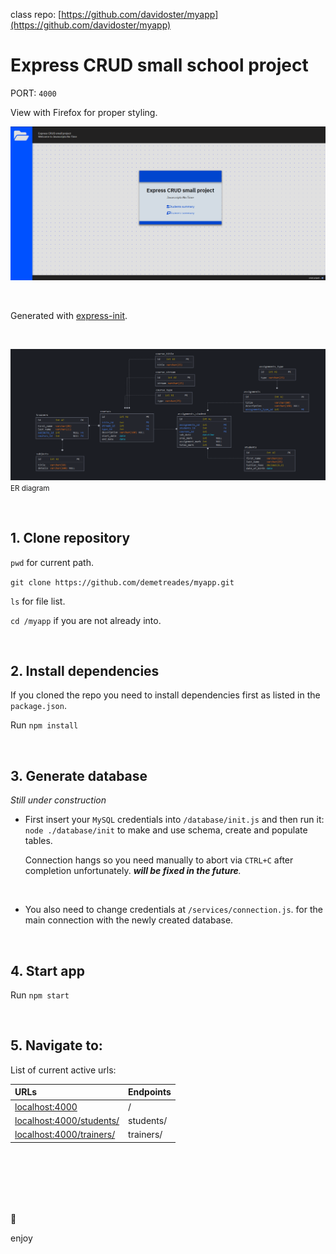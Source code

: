 class repo: [https://github.com/davidoster/myapp](https://github.com/davidoster/myapp)
# Express CRUD small school project

PORT: `4000`

View with Firefox for proper styling.

![sample](./public/img/sample.png)

<br>


Generated with [express-init](https://github.com/demetreades/express-init).

<br>

![diagram](./public/img/diagram.png)
<small>ER diagram</small>

<br>

## 1. Clone repository

`pwd` for current path.

`git clone https://github.com/demetreades/myapp.git`

`ls` for file list.

`cd /myapp` if you are not already into.

<br>

## 2. Install dependencies

If you cloned the repo you need to install dependencies first as listed in the `package.json`. 

Run `npm install`

<br>

## 3. Generate database

_Still under construction_

- First insert your `MySQL` credentials into `/database/init.js` and then run it: `node ./database/init` to make and use schema, create and populate tables. 

  Connection hangs so you need manually to abort via `CTRL+C` after completion unfortunately. _***will be fixed in the future***._ 

<br>

- You also need to change credentials at `/services/connection.js`. for the main  connection with the newly created database.

<br>

## 4. Start app

Run `npm start` 

<br>

## 5. Navigate to:

List of current active urls:

| URLs                                                      | Endpoints      |
|:----------------------------------------------------------|:---------------|
|[localhost:4000](http://localhost:4000)                    |        /       |
|[localhost:4000/students/](http://localhost:4000/students/)|    students/   | 
|[localhost:4000/trainers/](http://localhost:4000/trainers/)|    trainers/   | 

<br>

<br>

<br>

<br>

<br>

🤿 

enjoy
